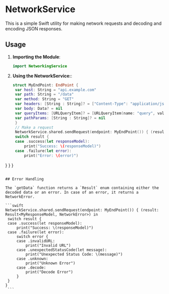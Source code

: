 # NetworkService

This is a simple Swift utility for making network requests and decoding and encoding JSON responses.

## Usage

1. **Importing the Module**:
   ```swift
   import NetworkingService
   ```

2. **Using the NetworkService:**:
   ```swift
   struct MyEndPoint: EndPoint {
    var host: String = "api.example.com"
    var path: String = "/data"
    var method: String = "GET"
    var headers: [String : String]? = ["Content-Type": "application/json"]
    var body: Data? = nil
    var queryItems: [URLQueryItem]? = [URLQueryItem(name: "query", value: "example")]
    var pathParams: [String : String]? = nil
    }
    // Make a request
    NetworkService.shared.sendRequest(endpoint: MyEndPoint()) { (result: Result<MyResponseModel, NetworkError>) in
    switch result {
    case .success(let responseModel):
        print("Success: \(responseModel)")
    case .failure(let error):
        print("Error: \(error)")
}
}
   }
   ```

## Error Handling

The `getData` function returns a `Result` enum containing either the decoded data or an error. In case of an error, it returns a NetworkError. 

   ```swift
   NetworkService.shared.sendRequest(endpoint: MyEndPoint()) { (result: Result<MyResponseModel, NetworkError>) in
    switch result {
    case .success(let responseModel):
        print("Success: \(responseModel)")
    case .failure(let error):
        switch error {
        case .invalidURL:
            print("Invalid URL")
        case .unexpectedStatusCode(let message):
            print("Unexpected Status Code: \(message)")
        case .unknown:
            print("Unknown Error")
        case .decode:
            print("Decode Error")
        }
    }
}
    ```

